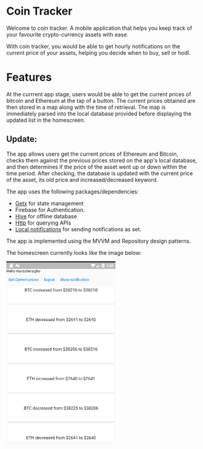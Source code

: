 # Coin Tracker

Welcome to coin tracker. A mobile application that helps you keep track of your favourite crypto-currency assets with ease. 


With coin tracker, you would be able to get hourly notifications on the current price of your assets, helping you decide when to buy, sell or hodl.

# Features

At the currrent app stage, users would be able to get the current prices of bitcoin and Ethereum at the tap of a button. 
The current prices obtained are then stored in a map along with the time of retrieval. The map is immediately parsed into the local database provided before displaying the updated list in the homescreen. 
## Update:
The app allows users get the current prices of Ethereum and Bitcoin, checks them against the previous prices stored on the app's local database, and then determines if the price of the asset went up or down within the time period. After checking, the database is updated with the current price of the asset, its old price and increased/decreased keyword.


The app uses the following packages/dependencies:

* <a href="https://pub.dev/packages/get" target="_blank">Getx</a> for state management
* Firebase for Authentication.
* <a href="https://pub.dev/packages/hive" target="_blank">Hive</a> for offline database
* <a href="https://pub.dev/packages/http" target="_blank">Http</a> for querying APIs
* <a href="https://pub.dev/packages/flutter_local_notifications"> Local notifications</a> for sending notifications as set.

The app is implemented using the MVVM and Repository design patterns.



The homescreen currently looks like the image below:

<img src="./cointracker.png">